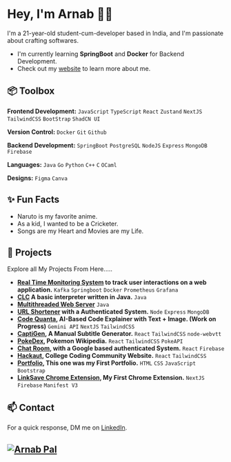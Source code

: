 # Hey, I'm Arnab 👋🏽  

I'm a 21-year-old student-cum-developer based in India, and I'm passionate about crafting softwares. 

- I'm currently learning **SpringBoot** and **Docker** for Backend Development.
- Check out my [website](https://itzarnabpal.vercel.app/) to learn more about me.
 
## 📦 Toolbox

**Frontend Development:** `JavaScript` `TypeScript` `React` `Zustand` `NextJS` `TailwindCSS` `BootStrap` `ShadCN UI`
 
**Version Control:** `Docker` `Git` `Github`

**Backend Development:** `SpringBoot` `PostgreSQL` `NodeJS` `Express` `MongoDB` `Firebase` 

**Languages:** `Java` `Go` `Python` `C++` `C` `OCaml`

**Designs:** `Figma` `Canva`
 
## ✨ Fun Facts 

- Naruto is my favorite anime.
- As a kid, I wanted to be a Cricketer.
- Songs are my Heart and Movies are my Life.

## 🎯 Projects

Explore all My Projects From Here.....
- **[Real Time Monitoring System](https://github.com/arnabpal2022/Real-Time-Monitoring-System) to track user interactions on a web application.** `Kafka` `Springboot` `Docker` `Prometheus` `Grafana` 
- **[CLC](https://github.com/arnabpal2022/CLC) A basic interpreter written in Java.** `Java`
- **[Multithreaded Web Server](https://github.com/arnabpal2022/Multithreaded-Web-Server)** `Java`
- **[URL Shortener](https://github.com/arnabpal2022/url-shortener) with a Authenticated System.** `Node` `Express` `MongoDB`
- **[Code Quanta](https://github.com/Sreyasree-001/Code-Quanta), AI-Based Code Explainer with Text + Image. (Work on Progress)** `Gemini API` `NextJS` `TailwindCSS`
- **[CaptiGen](https://github.com/arnabpal2022/CaptiGen), A Manual Subtitle Generator.** `React` `TailwindCSS` `node-webvtt`
- **[PokeDex](https://github.com/Sreyasree-001/PokeDex), Pokemon Wikipedia.** `React` `TailwindCSS` `PokeAPI`
- **[Chat Room](https://github.com/arnabpal2022/chat-room), with a Google based authenticated System.** `React` `Firebase`
- **[Hackaut](https://hackaut.club), College Coding Community Website.** `React` `TailwindCSS`
- **[Portfolio](https://github.com/arnabpal2022/itzarnabpal-portfolio), This one was my First Portfolio.** `HTML` `CSS` `JavaScript` `Bootstrap`
- **[LinkSave Chrome Extension](https://github.com/arnabpal2022/LinksaveExt), My First Chrome Extension.** `NextJS` `Firebase` `Manifest V3`


## 📫 Contact

 For a quick response, DM me on [LinkedIn](https://www.linkedin.com/in/arnab-pal-90946b244/). 

 ## [![Arnab Pal](https://github.com/rebelchris/rebelchris/blob/master/assets/social-cover.png)](#)
 

